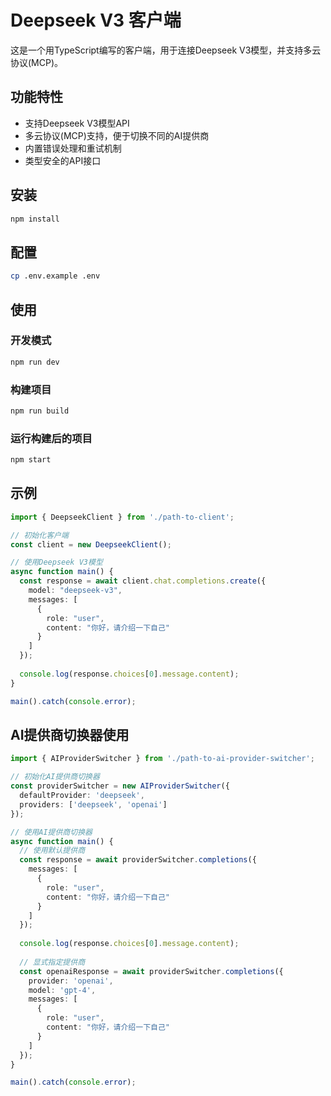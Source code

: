 # Deepseek V3 客户端

这是一个用TypeScript编写的客户端，用于连接Deepseek V3模型，并支持多云协议(MCP)。

## 功能特性

- 支持Deepseek V3模型API
- 多云协议(MCP)支持，便于切换不同的AI提供商
- 内置错误处理和重试机制
- 类型安全的API接口

## 安装

```bash
npm install
```

## 配置

```bash
cp .env.example .env
```

## 使用

### 开发模式

```bash
npm run dev
```

### 构建项目

```bash
npm run build
```

### 运行构建后的项目

```bash
npm start
```

## 示例

```typescript
import { DeepseekClient } from './path-to-client';

// 初始化客户端
const client = new DeepseekClient();

// 使用Deepseek V3模型
async function main() {
  const response = await client.chat.completions.create({
    model: "deepseek-v3",
    messages: [
      {
        role: "user",
        content: "你好，请介绍一下自己"
      }
    ]
  });
  
  console.log(response.choices[0].message.content);
}

main().catch(console.error);
```

## AI提供商切换器使用

```typescript
import { AIProviderSwitcher } from './path-to-ai-provider-switcher';

// 初始化AI提供商切换器
const providerSwitcher = new AIProviderSwitcher({
  defaultProvider: 'deepseek',
  providers: ['deepseek', 'openai']
});

// 使用AI提供商切换器
async function main() {
  // 使用默认提供商
  const response = await providerSwitcher.completions({
    messages: [
      {
        role: "user",
        content: "你好，请介绍一下自己"
      }
    ]
  });
  
  console.log(response.choices[0].message.content);
  
  // 显式指定提供商
  const openaiResponse = await providerSwitcher.completions({
    provider: 'openai',
    model: 'gpt-4',
    messages: [
      {
        role: "user",
        content: "你好，请介绍一下自己"
      }
    ]
  });
}

main().catch(console.error);
``` 